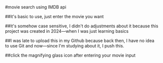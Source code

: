 #movie search using IMDB api

##it's basic to use, just enter the movie you want

##it's somehow case sensitive, I didn't do adjustments about it because this project was created in 2024—when I was just learning basics

##I was late to upload this in my Github because back then, I have no idea to use Git and now—since I'm studying about it, I push this. 

##click the magnifying glass icon after entering your movie input
